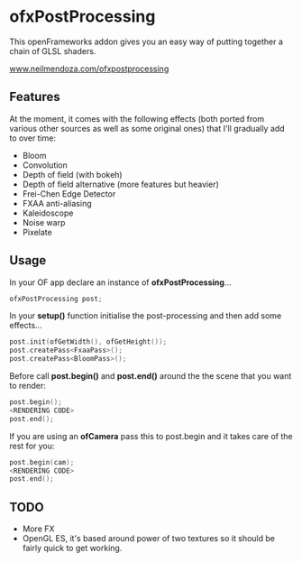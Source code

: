 # ofxPostProcessing

This openFrameworks addon gives you an easy way of putting together a chain of GLSL shaders.

www.neilmendoza.com/ofxpostprocessing

## Features

At the moment, it comes with the following effects (both ported from various other sources as well as some original ones) that I'll gradually add to over time:

* Bloom
* Convolution
* Depth of field (with bokeh)
* Depth of field alternative (more features but heavier)
* Frei-Chen Edge Detector
* FXAA anti-aliasing
* Kaleidoscope
* Noise warp
* Pixelate

## Usage

In your OF app declare an instance of **ofxPostProcessing**...

```cpp
ofxPostProcessing post;
```

In your **setup()** function initialise the post-processing and then add some effects...

```cpp
post.init(ofGetWidth(), ofGetHeight());
post.createPass<FxaaPass>();
post.createPass<BloomPass>();
```

Before call **post.begin()** and **post.end()** around the the scene that you want to render:

```cpp
post.begin();
<RENDERING CODE>
post.end();
```

If you are using an **ofCamera** pass this to post.begin and it takes care of the rest for you:


```cpp
post.begin(cam);
<RENDERING CODE>
post.end();
```

## TODO
* More FX
* OpenGL ES, it's based around power of two textures so it should be fairly quick to get working. 
